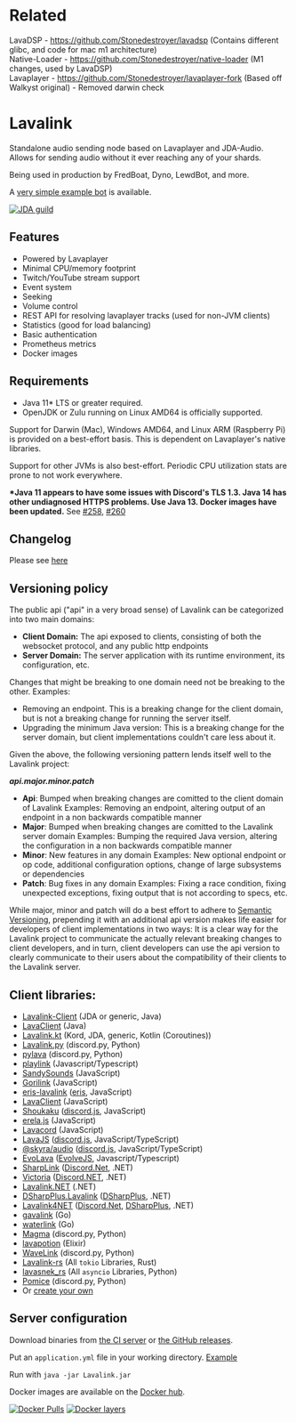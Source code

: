 # Related
LavaDSP - https://github.com/Stonedestroyer/lavadsp (Contains different glibc, and code for mac m1 architecture)  
Native-Loader - https://github.com/Stonedestroyer/native-loader (M1 changes, used by LavaDSP)  
Lavaplayer - https://github.com/Stonedestroyer/lavaplayer-fork (Based off Walkyst original) - Removed darwin check

# Lavalink
Standalone audio sending node based on Lavaplayer and JDA-Audio.
Allows for sending audio without it ever reaching any of your shards.

Being used in production by FredBoat, Dyno, LewdBot, and more.

A [very simple example bot](Testbot) is available.

[![JDA guild](https://discordapp.com/api/guilds/125227483518861312/embed.png?style=banner2)](https://discord.gg/jtAWrzU)

## Features
* Powered by Lavaplayer
* Minimal CPU/memory footprint
* Twitch/YouTube stream support
* Event system
* Seeking
* Volume control
* REST API for resolving lavaplayer tracks (used for non-JVM clients)
* Statistics (good for load balancing)
* Basic authentication
* Prometheus metrics
* Docker images

## Requirements

* Java 11* LTS or greater required.
* OpenJDK or Zulu running on Linux AMD64 is officially supported.

Support for Darwin (Mac), Windows AMD64, and Linux ARM (Raspberry Pi) is provided on a best-effort basis. This is dependent on Lavaplayer's native libraries.

Support for other JVMs is also best-effort. Periodic CPU utilization stats are prone to not work everywhere.

**\*Java 11 appears to have some issues with Discord's TLS 1.3. Java 14 has other undiagnosed HTTPS problems. Use Java 13. Docker images have been updated.** See [#258](https://github.com/freyacodes/Lavalink/issues/258), [#260](https://github.com/freyacodes/Lavalink/issues/260)

## Changelog

Please see [here](CHANGELOG.md)

## Versioning policy

The public api ("api" in a very broad sense) of Lavalink can be categorized into two main domains:
- **Client Domain:** The api exposed to clients, consisting of both the websocket protocol, and any public http endpoints
- **Server Domain:** The server application with its runtime environment, its configuration, etc.

Changes that might be breaking to one domain need not be breaking to the other.
Examples:
- Removing an endpoint. This is a breaking change for the client domain, but is
not a breaking change for running the server itself.
- Upgrading the minimum Java version: This is a breaking change for the server domain,
but client implementations couldn't care less about it.

Given the above, the following versioning pattern lends itself well to the Lavalink project:

_**api.major.minor.patch**_

- **Api**: Bumped when breaking changes are comitted to the client domain of Lavalink
Examples: Removing an endpoint, altering output of an endpoint in a non backwards compatible manner
- **Major**: Bumped when breaking changes are comitted to the Lavalink server domain
Examples: Bumping the required Java version, altering the configuration in a non backwards compatible manner
- **Minor**: New features in any domain
Examples: New optional endpoint or op code, additional configuration options, change of large subsystems or dependencies
- **Patch**: Bug fixes in any domain
Examples: Fixing a race condition, fixing unexpected exceptions, fixing output that is not according to specs, etc.

While major, minor and patch will do a best effort to adhere to [Semantic Versioning](https://semver.org/),
prepending it with an additional api version makes life easier for developers of client implementations
in two ways: It is a clear way for the Lavalink project to communicate the actually relevant breaking changes
to client developers, and in turn, client developers can use the api version to clearly communicate to their
users about the compatibility of their clients to the Lavalink server.


## Client libraries:
* [Lavalink-Client](https://github.com/freyacodes/lavalink-client) (JDA or generic, Java)
* [LavaClient](https://github.com/SamOphis/LavaClient) (Java)
* [Lavalink.kt](https://github.com/DRSchlaubi/lavalink.kt) (Kord, JDA, generic, Kotlin (Coroutines))
* [Lavalink.py](https://github.com/Devoxin/Lavalink.py) (discord.py, Python)
* [pylava](https://github.com/Pandentia/pylava) (discord.py, Python)
* [playlink](https://github.com/OverleapCo/Playlink) (Javascript/Typescript)
* [SandySounds](https://github.com/MrJohnCoder/SandySounds) (JavaScript)
* [Gorilink](https://github.com/Gorillas-Team/Gorilink) (JavaScript)
* [eris-lavalink](https://github.com/briantanner/eris-lavalink) ([eris](https://github.com/abalabahaha/eris), JavaScript)
* [LavaClient](https://github.com/lavaclient/lavaclient) (JavaScript)
* [Shoukaku](https://github.com/Deivu/Shoukaku) ([discord.js](https://github.com/discordjs/discord.js), JavaScript)
* [erela.js](https://github.com/MenuDocs/erela.js) (JavaScript)
* [Lavacord](https://github.com/lavacord/lavacord) (JavaScript)
* [LavaJS](https://github.com/OverleapCo/LavaJS) ([discord.js](https://github.com/discordjs/discord.js), JavaScript/TypeScript)
* [@skyra/audio](https://github.com/skyra-project/audio) ([discord.js](https://github.com/discordjs/discord.js), JavaScript/TypeScript)
* [EvoLava](https://github.com/EvolveJS/EvoLava) ([EvolveJS](https://github.com/EvolveJS/EvolveJS), Javascript/Typescript)
* [SharpLink](https://github.com/Devoxin/SharpLink) ([Discord.Net](https://github.com/RogueException/Discord.Net), .NET)
* [Victoria](https://github.com/Yucked/Victoria) ([Discord.NET](https://github.com/RogueException/Discord.Net), .NET)
* [Lavalink.NET](https://github.com/Dev-Yukine/Lavalink.NET) (.NET)
* [DSharpPlus.Lavalink](https://github.com/DSharpPlus/DSharpPlus/tree/master/DSharpPlus.Lavalink) ([DSharpPlus](https://github.com/DSharpPlus/DSharpPlus/), .NET)
* [Lavalink4NET](https://github.com/angelobreuer/Lavalink4NET) ([Discord.Net](https://github.com/RogueException/Discord.Net), [DSharpPlus](https://github.com/DSharpPlus/DSharpPlus/), .NET)
* [gavalink](https://github.com/foxbot/gavalink) (Go)
* [waterlink](https://github.com/lukasl-dev/waterlink) (Go)
* [Magma](https://github.com/initzx/magma/) (discord.py, Python)
* [lavapotion](https://github.com/SamOphis/lavapotion) (Elixir)
* [WaveLink](https://github.com/EvieePy/Wavelink) (discord.py, Python)
* [Lavalink-rs](https://gitlab.com/vicky5124/lavalink-rs/) (All `tokio` Libraries, Rust)
* [lavasnek_rs](https://github.com/vicky5124/lavasnek_rs/) (All `asyncio` Libraries, Python)
* [Pomice](https://github.com/cloudwithax/pomice) (discord.py, Python)
* Or [create your own](https://github.com/freyacodes/Lavalink/blob/master/IMPLEMENTATION.md)

## Server configuration
Download binaries from [the CI server](https://ci.fredboat.com/viewLog.html?buildId=lastSuccessful&buildTypeId=Lavalink_Build&tab=artifacts&guest=1) or [the GitHub releases](https://github.com/freyacodes/Lavalink/releases).

Put an `application.yml` file in your working directory. [Example](https://github.com/freyacodes/Lavalink/blob/master/LavalinkServer/application.yml.example)

Run with `java -jar Lavalink.jar`

Docker images are available on the [Docker hub](https://hub.docker.com/r/fredboat/lavalink/).

[![Docker Pulls](https://img.shields.io/docker/pulls/fredboat/lavalink.svg)](https://hub.docker.com/r/fredboat/lavalink/) [![Docker layers](https://images.microbadger.com/badges/image/fredboat/lavalink:dev.svg)](https://microbadger.com/images/fredboat/lavalink:dev "Get your own image badge on microbadger.com")
